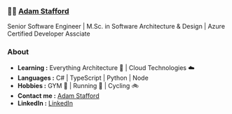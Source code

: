 ###  :man_technologist:  [Adam Stafford](https://github.com/adam-stafford1)

Senior Software Engineer | M.Sc. in Software Architecture & Design | Azure Certified Developer Assciate

### About

-  **Learning :** Everything Architecture 📘 | Cloud Technologies ☁️   
-  **Languages :** C# | TypeScript | Python | Node
-  **Hobbies :** GYM 💪 | Running 🏃 | Cycling 🚲
-  **Contact me :** [Adam Stafford](mailto:adam.ryanstafford@gmail.com)
-  **LinkedIn :** [LinkedIn](www.linkedin.com/in/adam-stafford-762474131)

